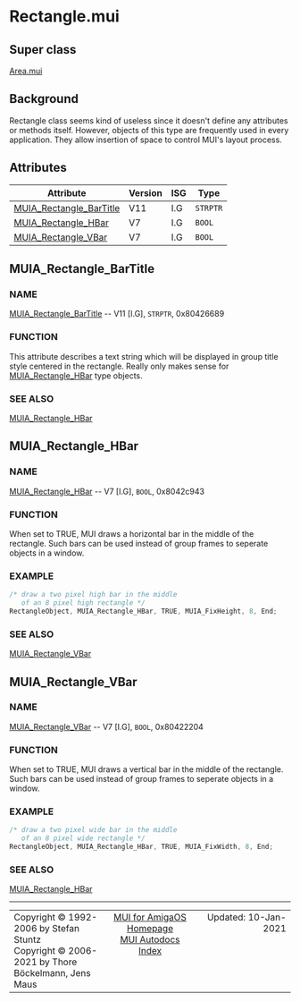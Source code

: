 # Rectangle.mui
## Super class
[Area.mui](MUI_Area.md)
## Background
Rectangle class seems kind of useless since it doesn't define any attributes
or methods itself. However, objects of this type are frequently used in
every application. They allow insertion of space to control MUI's layout
process.
## Attributes
Attribute|Version|ISG|Type
---------|-------|---|----
[MUIA_Rectangle_BarTitle](MUI_Rectangle.md/#MUIA_Rectangle_BarTitle)|V11|I.G|`STRPTR`
[MUIA_Rectangle_HBar](MUI_Rectangle.md/#MUIA_Rectangle_HBar)|V7|I.G|`BOOL`
[MUIA_Rectangle_VBar](MUI_Rectangle.md/#MUIA_Rectangle_VBar)|V7|I.G|`BOOL`

## MUIA_Rectangle_BarTitle
### NAME
[MUIA_Rectangle_BarTitle](MUI_Rectangle.md/#MUIA_Rectangle_BarTitle) -- V11 [I.G], `STRPTR`, 0x80426689

### FUNCTION
This attribute describes a text string which will be displayed in group
title style centered in the rectangle. Really only makes sense for
[MUIA_Rectangle_HBar](MUI_Rectangle.md/#MUIA_Rectangle_HBar) type objects.

### SEE ALSO
[MUIA_Rectangle_HBar](MUI_Rectangle.md/#MUIA_Rectangle_HBar)

## MUIA_Rectangle_HBar
### NAME
[MUIA_Rectangle_HBar](MUI_Rectangle.md/#MUIA_Rectangle_HBar) -- V7 [I.G], `BOOL`, 0x8042c943

### FUNCTION
When set to TRUE, MUI draws a horizontal bar in the middle of the rectangle.
Such bars can be used instead of group frames to seperate objects in a
window.

### EXAMPLE
```c++
/* draw a two pixel high bar in the middle
   of an 8 pixel high rectangle */
RectangleObject, MUIA_Rectangle_HBar, TRUE, MUIA_FixHeight, 8, End;
```

### SEE ALSO
[MUIA_Rectangle_VBar](MUI_Rectangle.md/#MUIA_Rectangle_VBar)

## MUIA_Rectangle_VBar
### NAME
[MUIA_Rectangle_VBar](MUI_Rectangle.md/#MUIA_Rectangle_VBar) -- V7 [I.G], `BOOL`, 0x80422204

### FUNCTION
When set to TRUE, MUI draws a vertical bar in the middle of the rectangle.
Such bars can be used instead of group frames to seperate objects in a
window.

### EXAMPLE
```c++
/* draw a two pixel wide bar in the middle
   of an 8 pixel wide rectangle */
RectangleObject, MUIA_Rectangle_HBar, TRUE, MUIA_FixWidth, 8, End;
```

### SEE ALSO
[MUIA_Rectangle_HBar](MUI_Rectangle.md/#MUIA_Rectangle_HBar)

----
<table class='compact' style='border: none; border-spacing: 0px; margin: 0px' width='100%'>
<tr>
<td style='text-align: left; vertical-align: top' width='33%'>Copyright &copy 1992-2006 by Stefan Stuntz<br>Copyright &copy 2006-2021 by Thore B&ouml;ckelmann, Jens Maus</TD>
<td style='text-align: center; vertical-align: top' width='33%'>
<a href=http://muidev.de>MUI for AmigaOS Homepage</a><br>
<a href=http://muidev.de/wiki/Documentation>MUI Autodocs Index</a>
</td>
<td style='text-align: right; vertical-align: top' width='33%'>Updated: 10-Jan-2021</td>
</tr>
</table>
